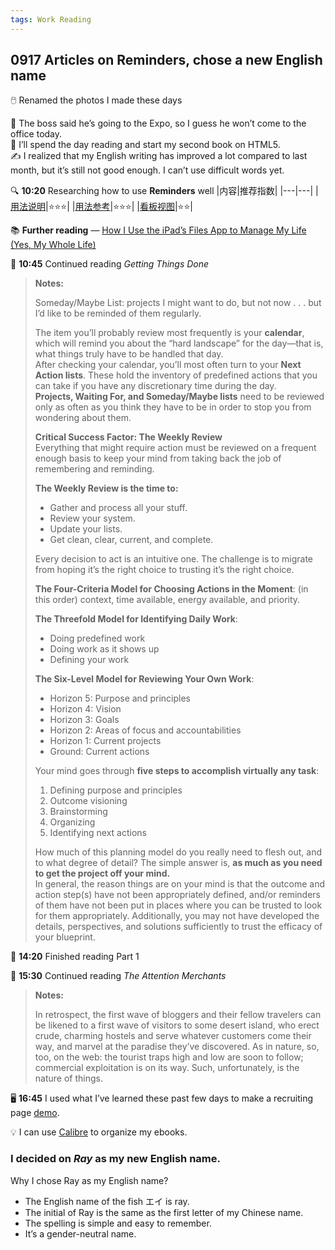 ```yaml
---
tags: Work Reading
---
```


## 0917 Articles on Reminders, chose a new English name 

🖱️ Renamed the photos I made these days 

💭 The boss said he’s going to the Expo, so I guess he won’t come to the office today.   
📙 I’ll spend the day reading and start my second book on HTML5.  
✍️ I realized that my English writing has improved a lot compared to last month, but it’s still not good enough. I can’t use difficult words yet.

🔍 **10:20** Researching how to use **Reminders** well
|内容|推荐指数|
|---|---|
|[用法说明](https://zhuanlan.zhihu.com/p/689627303)|⭐⭐⭐|
|[用法参考](https://xlrocket.blog/2024/01/07/%e3%80%90%e8%af%91%e3%80%91%e8%8b%b9%e6%9e%9c%e6%8f%90%e9%86%92-apple-reminder-app-%e5%8f%af%e8%83%bd%e6%98%af%e6%9c%80%e8%a2%ab%e5%bf%bd%e7%95%a5%e7%9a%84%e5%8e%9f%e7%94%9f%e7%94%9f%e4%ba%a7/)|⭐⭐⭐|
|[看板视图](https://xlrocket.blog/2025/06/15/%e3%80%90%e8%af%91%e3%80%91%e8%8b%b9%e6%9e%9c%e8%87%aa%e5%b8%a6%e7%9a%84%e3%80%8c%e6%8f%90%e9%86%92%e4%ba%8b%e9%a1%b9%e3%80%8d%ef%bc%8c%e5%85%b6%e5%ae%9e%e6%9c%89%e3%80%8c%e7%9c%8b%e6%9d%bf%e8%a7%86/)|⭐⭐|

📚 **Further reading** — [How I Use the iPad’s Files App to Manage My Life (Yes, My Whole Life)](https://xlrocket.blog/2025/07/20/%e3%80%90%e8%af%91%e3%80%91%e5%a6%82%e4%bd%95%e4%bd%bf%e7%94%a8-ipad-%e7%9a%84%e3%80%8c%e6%96%87%e4%bb%b6%e3%80%8dapp-%e7%ae%a1%e7%90%86%e6%88%91%e7%9a%84%e6%95%b4%e4%b8%aa%e7%94%9f%e6%b4%bb%ef%bc%88/)

📖 **10:45** Continued reading *Getting Things Done*

>**Notes:**
>
>Someday/Maybe List: projects I might want to do, but not now . . . but I’d like to be reminded of them regularly.
>
>The item you’ll probably review most frequently is your **calendar**, which will remind you about the “hard landscape” for the day—that is, what things truly have to be handled that day.  
>After checking your calendar, you’ll most often turn to your **Next Action lists**. These hold the inventory of predefined actions that you can take if you have any discretionary time during the day.   
>**Projects, Waiting For, and Someday/Maybe lists** need to be reviewed only as often as you think they have to be in order to stop you from wondering about them.
>
>**Critical Success Factor: The Weekly Review**  
>Everything that might require action must be reviewed on a frequent enough basis to keep your mind from taking back the job of remembering and reminding.
>
>**The Weekly Review is the time to:**
>- Gather and process all your stuff.
>- Review your system.
>- Update your lists.
>- Get clean, clear, current, and complete.
>
>Every decision to act is an intuitive one. The challenge is to migrate from hoping it’s the right choice to trusting it’s the right choice.
>
>**The Four-Criteria Model for Choosing Actions in the Moment**: (in this order) context, time available, energy available, and priority.
>
>**The Threefold Model for Identifying Daily Work**:
>- Doing predefined work
>- Doing work as it shows up
>- Defining your work
>
>**The Six-Level Model for Reviewing Your Own Work**:
>- Horizon 5: Purpose and principles
>- Horizon 4: Vision
>- Horizon 3: Goals
>- Horizon 2: Areas of focus and accountabilities
>- Horizon 1: Current projects
>- Ground: Current actions
>
>Your mind goes through **five steps to accomplish virtually any task**:
>1. Defining purpose and principles
>2. Outcome visioning
>3. Brainstorming
>4. Organizing
>5. Identifying next actions
>
>How much of this planning model do you really need to flesh out, and to what degree of detail? The simple answer is, **as much as you need to get the project off your mind.**  
>In general, the reason things are on your mind is that the outcome and action step(s) have not been appropriately defined, and/or reminders of them have not been put in places where you can be trusted to look for them appropriately.
>Additionally, you may not have developed the details, perspectives, and solutions sufficiently to trust the efficacy of your blueprint.

📘 **14:20** Finished reading Part 1

📖 **15:30** Continued reading *The Attention Merchants*

>**Notes:**
>
>In retrospect, the first wave of bloggers and their fellow travelers can be likened to a first wave of visitors to some desert island, who erect crude, charming hostels and serve whatever customers come their way, and marvel at the paradise they’ve discovered.
>As in nature, so, too, on the web: the tourist traps high and low are soon to follow; commercial exploitation is on its way. Such, unfortunately, is the nature of things.

🖥️ **16:45** I used what I’ve learned these past few days to make a recruiting page [demo](https://sakae1222.github.io/practiceheadfirst/).

💡 I can use [Calibre](https://calibre-ebook.com/zh_CN/download) to organize my ebooks.

### I decided on *Ray* as my new English name.
Why I chose Ray as my English name?
- The English name of the fish エイ is ray.
- The initial of Ray is the same as the first letter of my Chinese name.
- The spelling is simple and easy to remember.
- It’s a gender-neutral name.
